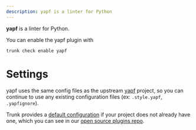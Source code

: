 ```yaml
---
description: yapf is a linter for Python
---
```


**yapf** is a linter for Python.

You can enable the yapf plugin with

```shell
trunk check enable yapf
```

# Settings

yapf uses the same config files as the
upstream [yapf](https://github.com/google/yapf#readme) project, so you can continue to use any
existing configuration files (ex: `.style.yapf`, `.yapfignore`).
    

Trunk provides a [default configuration](https://github.com/trunk-io/plugins/tree/main/linters/yapf) if your project does not already have one,
which you can see in our [open source plugins repo](https://github.com/trunk-io/plugins/tree/main).
